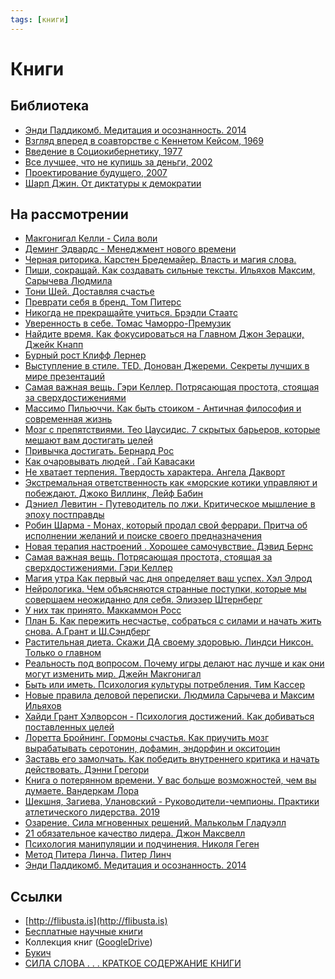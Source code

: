 ```yaml
---
tags: [книги]
---
```

# Книги

## Библиотека

* [Энди Паддикомб. Медитация и осознанность. 2014](%D0%AD%D0%BD%D0%B4%D0%B8%20%D0%9F%D0%B0%D0%B4%D0%B4%D0%B8%D0%BA%D0%BE%D0%BC%D0%B1.%20%D0%9C%D0%B5%D0%B4%D0%B8%D1%82%D0%B0%D1%86%D0%B8%D1%8F%20%D0%B8%20%D0%BE%D1%81%D0%BE%D0%B7%D0%BD%D0%B0%D0%BD%D0%BD%D0%BE%D1%81%D1%82%D1%8C.%202014.md)
* [Взгляд вперед в соавторстве с Кеннетом Кейсом, 1969](%D0%92%D0%B7%D0%B3%D0%BB%D1%8F%D0%B4%20%D0%B2%D0%BF%D0%B5%D1%80%D0%B5%D0%B4%20%D0%B2%20%D1%81%D0%BE%D0%B0%D0%B2%D1%82%D0%BE%D1%80%D1%81%D1%82%D0%B2%D0%B5%20%D1%81%20%D0%9A%D0%B5%D0%BD%D0%BD%D0%B5%D1%82%D0%BE%D0%BC%20%D0%9A%D0%B5%D0%B9%D1%81%D0%BE%D0%BC,%201969.md)
* [Введение в Социокибернетику, 1977](%D0%92%D0%B2%D0%B5%D0%B4%D0%B5%D0%BD%D0%B8%D0%B5%20%D0%B2%20%D0%A1%D0%BE%D1%86%D0%B8%D0%BE%D0%BA%D0%B8%D0%B1%D0%B5%D1%80%D0%BD%D0%B5%D1%82%D0%B8%D0%BA%D1%83,%201977.md)
* [Все лучшее, что не купишь за деньги, 2002](%D0%92%D1%81%D0%B5%20%D0%BB%D1%83%D1%87%D1%88%D0%B5%D0%B5,%20%D1%87%D1%82%D0%BE%20%D0%BD%D0%B5%20%D0%BA%D1%83%D0%BF%D0%B8%D1%88%D1%8C%20%D0%B7%D0%B0%20%D0%B4%D0%B5%D0%BD%D1%8C%D0%B3%D0%B8,%202002.md)
* [Проектирование будущего, 2007](%D0%9F%D1%80%D0%BE%D0%B5%D0%BA%D1%82%D0%B8%D1%80%D0%BE%D0%B2%D0%B0%D0%BD%D0%B8%D0%B5%20%D0%B1%D1%83%D0%B4%D1%83%D1%89%D0%B5%D0%B3%D0%BE,%202007.md)
* [Шарп Джин. От диктатуры к демократии](%D0%A8%D0%B0%D1%80%D0%BF%20%D0%94%D0%B6%D0%B8%D0%BD.%20%D0%9E%D1%82%20%D0%B4%D0%B8%D0%BA%D1%82%D0%B0%D1%82%D1%83%D1%80%D1%8B%20%D0%BA%20%D0%B4%D0%B5%D0%BC%D0%BE%D0%BA%D1%80%D0%B0%D1%82%D0%B8%D0%B8.md)

## На рассмотрении

* [Макгонигал Келли - Сила воли](%D0%9C%D0%B0%D0%BA%D0%B3%D0%BE%D0%BD%D0%B8%D0%B3%D0%B0%D0%BB%20%D0%9A%D0%B5%D0%BB%D0%BB%D0%B8%20-%20%D0%A1%D0%B8%D0%BB%D0%B0%20%D0%B2%D0%BE%D0%BB%D0%B8.md)
* [Деминг Эдвардс - Менеджмент нового времени](%D0%94%D0%B5%D0%BC%D0%B8%D0%BD%D0%B3%20%D0%AD%D0%B4%D0%B2%D0%B0%D1%80%D0%B4%D1%81%20-%20%D0%9C%D0%B5%D0%BD%D0%B5%D0%B4%D0%B6%D0%BC%D0%B5%D0%BD%D1%82%20%D0%BD%D0%BE%D0%B2%D0%BE%D0%B3%D0%BE%20%D0%B2%D1%80%D0%B5%D0%BC%D0%B5%D0%BD%D0%B8.md)
* [Черная риторика. Карстен Бредемайер. Власть и магия слова.](%D0%A7%D0%B5%D1%80%D0%BD%D0%B0%D1%8F%20%D1%80%D0%B8%D1%82%D0%BE%D1%80%D0%B8%D0%BA%D0%B0.%20%D0%9A%D0%B0%D1%80%D1%81%D1%82%D0%B5%D0%BD%20%D0%91%D1%80%D0%B5%D0%B4%D0%B5%D0%BC%D0%B0%D0%B9%D0%B5%D1%80.%20%D0%92%D0%BB%D0%B0%D1%81%D1%82%D1%8C%20%D0%B8%20%D0%BC%D0%B0%D0%B3%D0%B8%D1%8F%20%D1%81%D0%BB%D0%BE%D0%B2%D0%B0..md)
* [Пиши, сокращай. Как создавать сильные тексты. Ильяхов Максим, Сарычева Людмила](%D0%9F%D0%B8%D1%88%D0%B8,%20%D1%81%D0%BE%D0%BA%D1%80%D0%B0%D1%89%D0%B0%D0%B9.%20%D0%9A%D0%B0%D0%BA%20%D1%81%D0%BE%D0%B7%D0%B4%D0%B0%D0%B2%D0%B0%D1%82%D1%8C%20%D1%81%D0%B8%D0%BB%D1%8C%D0%BD%D1%8B%D0%B5%20%D1%82%D0%B5%D0%BA%D1%81%D1%82%D1%8B.%20%D0%98%D0%BB%D1%8C%D1%8F%D1%85%D0%BE%D0%B2%20%D0%9C%D0%B0%D0%BA%D1%81%D0%B8%D0%BC,%20%D0%A1%D0%B0%D1%80%D1%8B%D1%87%D0%B5%D0%B2%D0%B0%20%D0%9B%D1%8E%D0%B4%D0%BC%D0%B8%D0%BB%D0%B0.md)
* [Тони Шей. Доставляя счастье](%D0%A2%D0%BE%D0%BD%D0%B8%20%D0%A8%D0%B5%D0%B9.%20%D0%94%D0%BE%D1%81%D1%82%D0%B0%D0%B2%D0%BB%D1%8F%D1%8F%20%D1%81%D1%87%D0%B0%D1%81%D1%82%D1%8C%D0%B5.md)
* [Преврати себя в бренд. Том Питерс](%D0%9F%D1%80%D0%B5%D0%B2%D1%80%D0%B0%D1%82%D0%B8%20%D1%81%D0%B5%D0%B1%D1%8F%20%D0%B2%20%D0%B1%D1%80%D0%B5%D0%BD%D0%B4.%20%D0%A2%D0%BE%D0%BC%20%D0%9F%D0%B8%D1%82%D0%B5%D1%80%D1%81.md)
* [Никогда не прекращайте учиться. Брэдли Стаатс](%D0%9D%D0%B8%D0%BA%D0%BE%D0%B3%D0%B4%D0%B0%20%D0%BD%D0%B5%20%D0%BF%D1%80%D0%B5%D0%BA%D1%80%D0%B0%D1%89%D0%B0%D0%B9%D1%82%D0%B5%20%D1%83%D1%87%D0%B8%D1%82%D1%8C%D1%81%D1%8F.%20%D0%91%D1%80%D1%8D%D0%B4%D0%BB%D0%B8%20%D0%A1%D1%82%D0%B0%D0%B0%D1%82%D1%81.md)
* [Уверенность в себе. Томас Чаморро-Премузик](%D0%A3%D0%B2%D0%B5%D1%80%D0%B5%D0%BD%D0%BD%D0%BE%D1%81%D1%82%D1%8C%20%D0%B2%20%D1%81%D0%B5%D0%B1%D0%B5.%20%D0%A2%D0%BE%D0%BC%D0%B0%D1%81%20%D0%A7%D0%B0%D0%BC%D0%BE%D1%80%D1%80%D0%BE-%D0%9F%D1%80%D0%B5%D0%BC%D1%83%D0%B7%D0%B8%D0%BA.md)
* [Найдите время. Как фокусироваться на Главном Джон Зерацки, Джейк Кнапп](%D0%9D%D0%B0%D0%B9%D0%B4%D0%B8%D1%82%D0%B5%20%D0%B2%D1%80%D0%B5%D0%BC%D1%8F.%20%D0%9A%D0%B0%D0%BA%20%D1%84%D0%BE%D0%BA%D1%83%D1%81%D0%B8%D1%80%D0%BE%D0%B2%D0%B0%D1%82%D1%8C%D1%81%D1%8F%20%D0%BD%D0%B0%20%D0%93%D0%BB%D0%B0%D0%B2%D0%BD%D0%BE%D0%BC%20%D0%94%D0%B6%D0%BE%D0%BD%20%D0%97%D0%B5%D1%80%D0%B0%D1%86%D0%BA%D0%B8,%20%D0%94%D0%B6%D0%B5%D0%B9%D0%BA%20%D0%9A%D0%BD%D0%B0%D0%BF%D0%BF.md)
* [Бурный рост Клифф Лернер](%D0%91%D1%83%D1%80%D0%BD%D1%8B%D0%B9%20%D1%80%D0%BE%D1%81%D1%82%20%D0%9A%D0%BB%D0%B8%D1%84%D1%84%20%D0%9B%D0%B5%D1%80%D0%BD%D0%B5%D1%80.md)
* [Выступление в стиле. TED. Донован Джереми. Секреты лучших в мире презентаций](%D0%92%D1%8B%D1%81%D1%82%D1%83%D0%BF%D0%BB%D0%B5%D0%BD%D0%B8%D0%B5%20%D0%B2%20%D1%81%D1%82%D0%B8%D0%BB%D0%B5.%20TED.%20%D0%94%D0%BE%D0%BD%D0%BE%D0%B2%D0%B0%D0%BD%20%D0%94%D0%B6%D0%B5%D1%80%D0%B5%D0%BC%D0%B8.%20%D0%A1%D0%B5%D0%BA%D1%80%D0%B5%D1%82%D1%8B%20%D0%BB%D1%83%D1%87%D1%88%D0%B8%D1%85%20%D0%B2%20%D0%BC%D0%B8%D1%80%D0%B5%20%D0%BF%D1%80%D0%B5%D0%B7%D0%B5%D0%BD%D1%82%D0%B0%D1%86%D0%B8%D0%B9.md)
* [Самая важная вещь. Гэри Келлер. Потрясающая простота, стоящая за сверхдостижениями](%D0%A1%D0%B0%D0%BC%D0%B0%D1%8F%20%D0%B2%D0%B0%D0%B6%D0%BD%D0%B0%D1%8F%20%D0%B2%D0%B5%D1%89%D1%8C.%20%D0%93%D1%8D%D1%80%D0%B8%20%D0%9A%D0%B5%D0%BB%D0%BB%D0%B5%D1%80.%20%D0%9F%D0%BE%D1%82%D1%80%D1%8F%D1%81%D0%B0%D1%8E%D1%89%D0%B0%D1%8F%20%D0%BF%D1%80%D0%BE%D1%81%D1%82%D0%BE%D1%82%D0%B0,%20%D1%81%D1%82%D0%BE%D1%8F%D1%89%D0%B0%D1%8F%20%D0%B7%D0%B0%20%D1%81%D0%B2%D0%B5%D1%80%D1%85%D0%B4%D0%BE%D1%81%D1%82%D0%B8%D0%B6%D0%B5%D0%BD%D0%B8%D1%8F%D0%BC%D0%B8.md)
* [Массимо Пильюччи. Как быть стоиком - Античная философия и современная жизнь](%D0%9C%D0%B0%D1%81%D1%81%D0%B8%D0%BC%D0%BE%20%D0%9F%D0%B8%D0%BB%D1%8C%D1%8E%D1%87%D1%87%D0%B8.%20%D0%9A%D0%B0%D0%BA%20%D0%B1%D1%8B%D1%82%D1%8C%20%D1%81%D1%82%D0%BE%D0%B8%D0%BA%D0%BE%D0%BC%20-%20%D0%90%D0%BD%D1%82%D0%B8%D1%87%D0%BD%D0%B0%D1%8F%20%D1%84%D0%B8%D0%BB%D0%BE%D1%81%D0%BE%D1%84%D0%B8%D1%8F%20%D0%B8%20%D1%81%D0%BE%D0%B2%D1%80%D0%B5%D0%BC%D0%B5%D0%BD%D0%BD%D0%B0%D1%8F%20%D0%B6%D0%B8%D0%B7%D0%BD%D1%8C.md)
* [Мозг с препятствиями. Тео Цаусидис. 7 скрытых барьеров, которые мешают вам достигать целей](%D0%9C%D0%BE%D0%B7%D0%B3%20%D1%81%20%D0%BF%D1%80%D0%B5%D0%BF%D1%8F%D1%82%D1%81%D1%82%D0%B2%D0%B8%D1%8F%D0%BC%D0%B8.%20%D0%A2%D0%B5%D0%BE%20%D0%A6%D0%B0%D1%83%D1%81%D0%B8%D0%B4%D0%B8%D1%81.%207%20%D1%81%D0%BA%D1%80%D1%8B%D1%82%D1%8B%D1%85%20%D0%B1%D0%B0%D1%80%D1%8C%D0%B5%D1%80%D0%BE%D0%B2,%20%D0%BA%D0%BE%D1%82%D0%BE%D1%80%D1%8B%D0%B5%20%D0%BC%D0%B5%D1%88%D0%B0%D1%8E%D1%82%20%D0%B2%D0%B0%D0%BC%20%D0%B4%D0%BE%D1%81%D1%82%D0%B8%D0%B3%D0%B0%D1%82%D1%8C%20%D1%86%D0%B5%D0%BB%D0%B5%D0%B9.md)
* [Привычка достигать. Бернард Рос](%D0%9F%D1%80%D0%B8%D0%B2%D1%8B%D1%87%D0%BA%D0%B0%20%D0%B4%D0%BE%D1%81%D1%82%D0%B8%D0%B3%D0%B0%D1%82%D1%8C.%20%D0%91%D0%B5%D1%80%D0%BD%D0%B0%D1%80%D0%B4%20%D0%A0%D0%BE%D1%81.md)
* [Как очаровывать людей . Гай Кавасаки](%D0%9A%D0%B0%D0%BA%20%D0%BE%D1%87%D0%B0%D1%80%D0%BE%D0%B2%D1%8B%D0%B2%D0%B0%D1%82%D1%8C%20%D0%BB%D1%8E%D0%B4%D0%B5%D0%B9%20.%20%D0%93%D0%B0%D0%B9%20%D0%9A%D0%B0%D0%B2%D0%B0%D1%81%D0%B0%D0%BA%D0%B8.md)
* [Не хватает терпения. Твердость характера. Ангела Дакворт](%D0%9D%D0%B5%20%D1%85%D0%B2%D0%B0%D1%82%D0%B0%D0%B5%D1%82%20%D1%82%D0%B5%D1%80%D0%BF%D0%B5%D0%BD%D0%B8%D1%8F.%20%D0%A2%D0%B2%D0%B5%D1%80%D0%B4%D0%BE%D1%81%D1%82%D1%8C%20%D1%85%D0%B0%D1%80%D0%B0%D0%BA%D1%82%D0%B5%D1%80%D0%B0.%20%D0%90%D0%BD%D0%B3%D0%B5%D0%BB%D0%B0%20%D0%94%D0%B0%D0%BA%D0%B2%D0%BE%D1%80%D1%82.md)
* [Экстремальная ответственность как «морские котики управляют и побеждают. Джоко Виллинк, Лейф Бабин](%D0%AD%D0%BA%D1%81%D1%82%D1%80%D0%B5%D0%BC%D0%B0%D0%BB%D1%8C%D0%BD%D0%B0%D1%8F%20%D0%BE%D1%82%D0%B2%D0%B5%D1%82%D1%81%D1%82%D0%B2%D0%B5%D0%BD%D0%BD%D0%BE%D1%81%D1%82%D1%8C%20%D0%BA%D0%B0%D0%BA%20%C2%AB%D0%BC%D0%BE%D1%80%D1%81%D0%BA%D0%B8%D0%B5%20%D0%BA%D0%BE%D1%82%D0%B8%D0%BA%D0%B8%20%D1%83%D0%BF%D1%80%D0%B0%D0%B2%D0%BB%D1%8F%D1%8E%D1%82%20%D0%B8%20%D0%BF%D0%BE%D0%B1%D0%B5%D0%B6%D0%B4%D0%B0%D1%8E%D1%82.%20%D0%94%D0%B6%D0%BE%D0%BA%D0%BE%20%D0%92%D0%B8%D0%BB%D0%BB%D0%B8%D0%BD%D0%BA,%20%D0%9B%D0%B5%D0%B9%D1%84%20%D0%91%D0%B0%D0%B1%D0%B8%D0%BD.md)
* [Дэниел Левитин - Путеводитель по лжи. Критическое мышление в эпоху постправды](%D0%94%D1%8D%D0%BD%D0%B8%D0%B5%D0%BB%20%D0%9B%D0%B5%D0%B2%D0%B8%D1%82%D0%B8%D0%BD%20-%20%D0%9F%D1%83%D1%82%D0%B5%D0%B2%D0%BE%D0%B4%D0%B8%D1%82%D0%B5%D0%BB%D1%8C%20%D0%BF%D0%BE%20%D0%BB%D0%B6%D0%B8.%20%D0%9A%D1%80%D0%B8%D1%82%D0%B8%D1%87%D0%B5%D1%81%D0%BA%D0%BE%D0%B5%20%D0%BC%D1%8B%D1%88%D0%BB%D0%B5%D0%BD%D0%B8%D0%B5%20%D0%B2%20%D1%8D%D0%BF%D0%BE%D1%85%D1%83%20%D0%BF%D0%BE%D1%81%D1%82%D0%BF%D1%80%D0%B0%D0%B2%D0%B4%D1%8B.md)
* [Робин Шарма - Монах, который продал свой феррари. Притча об исполнении желаний и поиске своего предназначения](%D0%A0%D0%BE%D0%B1%D0%B8%D0%BD%20%D0%A8%D0%B0%D1%80%D0%BC%D0%B0%20-%20%D0%9C%D0%BE%D0%BD%D0%B0%D1%85,%20%D0%BA%D0%BE%D1%82%D0%BE%D1%80%D1%8B%D0%B9%20%D0%BF%D1%80%D0%BE%D0%B4%D0%B0%D0%BB%20%D1%81%D0%B2%D0%BE%D0%B9%20%D1%84%D0%B5%D1%80%D1%80%D0%B0%D1%80%D0%B8.%20%D0%9F%D1%80%D0%B8%D1%82%D1%87%D0%B0%20%D0%BE%D0%B1%20%D0%B8%D1%81%D0%BF%D0%BE%D0%BB%D0%BD%D0%B5%D0%BD%D0%B8%D0%B8%20%D0%B6%D0%B5%D0%BB%D0%B0%D0%BD%D0%B8%D0%B9%20%D0%B8%20%D0%BF%D0%BE%D0%B8%D1%81%D0%BA%D0%B5%20%D1%81%D0%B2%D0%BE%D0%B5%D0%B3%D0%BE%20%D0%BF%D1%80%D0%B5%D0%B4%D0%BD%D0%B0%D0%B7%D0%BD%D0%B0%D1%87%D0%B5%D0%BD%D0%B8%D1%8F.md)
* [Новая терапия настроений . Хорошее самочувствие. Дэвид Бернс](%D0%9D%D0%BE%D0%B2%D0%B0%D1%8F%20%D1%82%D0%B5%D1%80%D0%B0%D0%BF%D0%B8%D1%8F%20%D0%BD%D0%B0%D1%81%D1%82%D1%80%D0%BE%D0%B5%D0%BD%D0%B8%D0%B9%20.%20%D0%A5%D0%BE%D1%80%D0%BE%D1%88%D0%B5%D0%B5%20%D1%81%D0%B0%D0%BC%D0%BE%D1%87%D1%83%D0%B2%D1%81%D1%82%D0%B2%D0%B8%D0%B5.%20%D0%94%D1%8D%D0%B2%D0%B8%D0%B4%20%D0%91%D0%B5%D1%80%D0%BD%D1%81.md)
* [Самая важная вещь. Потрясающая простота, стоящая за сверхдостижениями. Гэри Келлер](%D0%A1%D0%B0%D0%BC%D0%B0%D1%8F%20%D0%B2%D0%B0%D0%B6%D0%BD%D0%B0%D1%8F%20%D0%B2%D0%B5%D1%89%D1%8C.%20%D0%9F%D0%BE%D1%82%D1%80%D1%8F%D1%81%D0%B0%D1%8E%D1%89%D0%B0%D1%8F%20%D0%BF%D1%80%D0%BE%D1%81%D1%82%D0%BE%D1%82%D0%B0,%20%D1%81%D1%82%D0%BE%D1%8F%D1%89%D0%B0%D1%8F%20%D0%B7%D0%B0%20%D1%81%D0%B2%D0%B5%D1%80%D1%85%D0%B4%D0%BE%D1%81%D1%82%D0%B8%D0%B6%D0%B5%D0%BD%D0%B8%D1%8F%D0%BC%D0%B8.%20%D0%93%D1%8D%D1%80%D0%B8%20%D0%9A%D0%B5%D0%BB%D0%BB%D0%B5%D1%80.md)
* [Магия утра Как первый час дня определяет ваш успех. Хэл Элрод](%D0%9C%D0%B0%D0%B3%D0%B8%D1%8F%20%D1%83%D1%82%D1%80%D0%B0%20%D0%9A%D0%B0%D0%BA%20%D0%BF%D0%B5%D1%80%D0%B2%D1%8B%D0%B9%20%D1%87%D0%B0%D1%81%20%D0%B4%D0%BD%D1%8F%20%D0%BE%D0%BF%D1%80%D0%B5%D0%B4%D0%B5%D0%BB%D1%8F%D0%B5%D1%82%20%D0%B2%D0%B0%D1%88%20%D1%83%D1%81%D0%BF%D0%B5%D1%85.%20%D0%A5%D1%8D%D0%BB%20%D0%AD%D0%BB%D1%80%D0%BE%D0%B4.md)
* [Нейрологика. Чем объясняются странные поступки, которые мы совершаем неожиданно для себя.  Элиэзер Штернберг](%D0%9D%D0%B5%D0%B9%D1%80%D0%BE%D0%BB%D0%BE%D0%B3%D0%B8%D0%BA%D0%B0.%20%D0%A7%D0%B5%D0%BC%20%D0%BE%D0%B1%D1%8A%D1%8F%D1%81%D0%BD%D1%8F%D1%8E%D1%82%D1%81%D1%8F%20%D1%81%D1%82%D1%80%D0%B0%D0%BD%D0%BD%D1%8B%D0%B5%20%D0%BF%D0%BE%D1%81%D1%82%D1%83%D0%BF%D0%BA%D0%B8,%20%D0%BA%D0%BE%D1%82%D0%BE%D1%80%D1%8B%D0%B5%20%D0%BC%D1%8B%20%D1%81%D0%BE%D0%B2%D0%B5%D1%80%D1%88%D0%B0%D0%B5%D0%BC%20%D0%BD%D0%B5%D0%BE%D0%B6%D0%B8%D0%B4%D0%B0%D0%BD%D0%BD%D0%BE%20%D0%B4%D0%BB%D1%8F%20%D1%81%D0%B5%D0%B1%D1%8F.%20%20%D0%AD%D0%BB%D0%B8%D1%8D%D0%B7%D0%B5%D1%80%20%D0%A8%D1%82%D0%B5%D1%80%D0%BD%D0%B1%D0%B5%D1%80%D0%B3.md)
* [У них так принято. Маккаммон Росс](%D0%A3%20%D0%BD%D0%B8%D1%85%20%D1%82%D0%B0%D0%BA%20%D0%BF%D1%80%D0%B8%D0%BD%D1%8F%D1%82%D0%BE.%20%D0%9C%D0%B0%D0%BA%D0%BA%D0%B0%D0%BC%D0%BC%D0%BE%D0%BD%20%D0%A0%D0%BE%D1%81%D1%81.md)
* [План Б. Как пережить несчастье, собраться с силами и начать жить снова. А.Грант и Ш.Сэндберг](%D0%9F%D0%BB%D0%B0%D0%BD%20%D0%91.%20%D0%9A%D0%B0%D0%BA%20%D0%BF%D0%B5%D1%80%D0%B5%D0%B6%D0%B8%D1%82%D1%8C%20%D0%BD%D0%B5%D1%81%D1%87%D0%B0%D1%81%D1%82%D1%8C%D0%B5,%20%D1%81%D0%BE%D0%B1%D1%80%D0%B0%D1%82%D1%8C%D1%81%D1%8F%20%D1%81%20%D1%81%D0%B8%D0%BB%D0%B0%D0%BC%D0%B8%20%D0%B8%20%D0%BD%D0%B0%D1%87%D0%B0%D1%82%D1%8C%20%D0%B6%D0%B8%D1%82%D1%8C%20%D1%81%D0%BD%D0%BE%D0%B2%D0%B0.%20%D0%90.%D0%93%D1%80%D0%B0%D0%BD%D1%82%20%D0%B8%20%D0%A8.%D0%A1%D1%8D%D0%BD%D0%B4%D0%B1%D0%B5%D1%80%D0%B3.md)
* [Растительная диета. Скажи ДА своему здоровью. Линдси Никсон. Только о главном](%D0%A0%D0%B0%D1%81%D1%82%D0%B8%D1%82%D0%B5%D0%BB%D1%8C%D0%BD%D0%B0%D1%8F%20%D0%B4%D0%B8%D0%B5%D1%82%D0%B0.%20%D0%A1%D0%BA%D0%B0%D0%B6%D0%B8%20%D0%94%D0%90%20%D1%81%D0%B2%D0%BE%D0%B5%D0%BC%D1%83%20%D0%B7%D0%B4%D0%BE%D1%80%D0%BE%D0%B2%D1%8C%D1%8E.%20%D0%9B%D0%B8%D0%BD%D0%B4%D1%81%D0%B8%20%D0%9D%D0%B8%D0%BA%D1%81%D0%BE%D0%BD.%20%D0%A2%D0%BE%D0%BB%D1%8C%D0%BA%D0%BE%20%D0%BE%20%D0%B3%D0%BB%D0%B0%D0%B2%D0%BD%D0%BE%D0%BC.md)
* [Реальность под вопросом. Почему игры делают нас лучше и как они могут изменить мир. Джейн Макгонигал](%D0%A0%D0%B5%D0%B0%D0%BB%D1%8C%D0%BD%D0%BE%D1%81%D1%82%D1%8C%20%D0%BF%D0%BE%D0%B4%20%D0%B2%D0%BE%D0%BF%D1%80%D0%BE%D1%81%D0%BE%D0%BC.%20%D0%9F%D0%BE%D1%87%D0%B5%D0%BC%D1%83%20%D0%B8%D0%B3%D1%80%D1%8B%20%D0%B4%D0%B5%D0%BB%D0%B0%D1%8E%D1%82%20%D0%BD%D0%B0%D1%81%20%D0%BB%D1%83%D1%87%D1%88%D0%B5%20%D0%B8%20%D0%BA%D0%B0%D0%BA%20%D0%BE%D0%BD%D0%B8%20%D0%BC%D0%BE%D0%B3%D1%83%D1%82%20%D0%B8%D0%B7%D0%BC%D0%B5%D0%BD%D0%B8%D1%82%D1%8C%20%D0%BC%D0%B8%D1%80.%20%D0%94%D0%B6%D0%B5%D0%B9%D0%BD%20%D0%9C%D0%B0%D0%BA%D0%B3%D0%BE%D0%BD%D0%B8%D0%B3%D0%B0%D0%BB.md)
* [Быть или иметь. Психология культуры потребления. Тим Кассер](%D0%91%D1%8B%D1%82%D1%8C%20%D0%B8%D0%BB%D0%B8%20%D0%B8%D0%BC%D0%B5%D1%82%D1%8C.%20%D0%9F%D1%81%D0%B8%D1%85%D0%BE%D0%BB%D0%BE%D0%B3%D0%B8%D1%8F%20%D0%BA%D1%83%D0%BB%D1%8C%D1%82%D1%83%D1%80%D1%8B%20%D0%BF%D0%BE%D1%82%D1%80%D0%B5%D0%B1%D0%BB%D0%B5%D0%BD%D0%B8%D1%8F.%20%D0%A2%D0%B8%D0%BC%20%D0%9A%D0%B0%D1%81%D1%81%D0%B5%D1%80.md)
* [Новые правила деловой переписки. Людмила Сарычева и Максим Ильяхов](%D0%9D%D0%BE%D0%B2%D1%8B%D0%B5%20%D0%BF%D1%80%D0%B0%D0%B2%D0%B8%D0%BB%D0%B0%20%D0%B4%D0%B5%D0%BB%D0%BE%D0%B2%D0%BE%D0%B9%20%D0%BF%D0%B5%D1%80%D0%B5%D0%BF%D0%B8%D1%81%D0%BA%D0%B8.%20%D0%9B%D1%8E%D0%B4%D0%BC%D0%B8%D0%BB%D0%B0%20%D0%A1%D0%B0%D1%80%D1%8B%D1%87%D0%B5%D0%B2%D0%B0%20%D0%B8%20%D0%9C%D0%B0%D0%BA%D1%81%D0%B8%D0%BC%20%D0%98%D0%BB%D1%8C%D1%8F%D1%85%D0%BE%D0%B2.md)
* [Хайди Грант Хэлворсон - Психология достижений. Как добиваться поставленных целей](%D0%A5%D0%B0%D0%B9%D0%B4%D0%B8%20%D0%93%D1%80%D0%B0%D0%BD%D1%82%20%D0%A5%D1%8D%D0%BB%D0%B2%D0%BE%D1%80%D1%81%D0%BE%D0%BD%20-%20%D0%9F%D1%81%D0%B8%D1%85%D0%BE%D0%BB%D0%BE%D0%B3%D0%B8%D1%8F%20%D0%B4%D0%BE%D1%81%D1%82%D0%B8%D0%B6%D0%B5%D0%BD%D0%B8%D0%B9.%20%D0%9A%D0%B0%D0%BA%20%D0%B4%D0%BE%D0%B1%D0%B8%D0%B2%D0%B0%D1%82%D1%8C%D1%81%D1%8F%20%D0%BF%D0%BE%D1%81%D1%82%D0%B0%D0%B2%D0%BB%D0%B5%D0%BD%D0%BD%D1%8B%D1%85%20%D1%86%D0%B5%D0%BB%D0%B5%D0%B9.md)
* [Лоретта Бройнинг. Гормоны счастья. Как приучить мозг вырабатывать серотонин, дофамин, эндорфин и окситоцин](%D0%9B%D0%BE%D1%80%D0%B5%D1%82%D1%82%D0%B0%20%D0%91%D1%80%D0%BE%D0%B9%D0%BD%D0%B8%D0%BD%D0%B3.%20%D0%93%D0%BE%D1%80%D0%BC%D0%BE%D0%BD%D1%8B%20%D1%81%D1%87%D0%B0%D1%81%D1%82%D1%8C%D1%8F.%20%D0%9A%D0%B0%D0%BA%20%D0%BF%D1%80%D0%B8%D1%83%D1%87%D0%B8%D1%82%D1%8C%20%D0%BC%D0%BE%D0%B7%D0%B3%20%D0%B2%D1%8B%D1%80%D0%B0%D0%B1%D0%B0%D1%82%D1%8B%D0%B2%D0%B0%D1%82%D1%8C%20%D1%81%D0%B5%D1%80%D0%BE%D1%82%D0%BE%D0%BD%D0%B8%D0%BD,%20%D0%B4%D0%BE%D1%84%D0%B0%D0%BC%D0%B8%D0%BD,%20%D1%8D%D0%BD%D0%B4%D0%BE%D1%80%D1%84%D0%B8%D0%BD%20%D0%B8%20%D0%BE%D0%BA%D1%81%D0%B8%D1%82%D0%BE%D1%86%D0%B8%D0%BD.md)
* [Заставь его замолчать. Как победить внутреннего критика и начать действовать. Дэнни Грегори](%D0%97%D0%B0%D1%81%D1%82%D0%B0%D0%B2%D1%8C%20%D0%B5%D0%B3%D0%BE%20%D0%B7%D0%B0%D0%BC%D0%BE%D0%BB%D1%87%D0%B0%D1%82%D1%8C.%20%D0%9A%D0%B0%D0%BA%20%D0%BF%D0%BE%D0%B1%D0%B5%D0%B4%D0%B8%D1%82%D1%8C%20%D0%B2%D0%BD%D1%83%D1%82%D1%80%D0%B5%D0%BD%D0%BD%D0%B5%D0%B3%D0%BE%20%D0%BA%D1%80%D0%B8%D1%82%D0%B8%D0%BA%D0%B0%20%D0%B8%20%D0%BD%D0%B0%D1%87%D0%B0%D1%82%D1%8C%20%D0%B4%D0%B5%D0%B9%D1%81%D1%82%D0%B2%D0%BE%D0%B2%D0%B0%D1%82%D1%8C.%20%D0%94%D1%8D%D0%BD%D0%BD%D0%B8%20%D0%93%D1%80%D0%B5%D0%B3%D0%BE%D1%80%D0%B8.md)
* [Книга о потерянном времени. У вас больше возможностей, чем вы думаете. Вандеркам Лора](%D0%9A%D0%BD%D0%B8%D0%B3%D0%B0%20%D0%BE%20%D0%BF%D0%BE%D1%82%D0%B5%D1%80%D1%8F%D0%BD%D0%BD%D0%BE%D0%BC%20%D0%B2%D1%80%D0%B5%D0%BC%D0%B5%D0%BD%D0%B8.%20%D0%A3%20%D0%B2%D0%B0%D1%81%20%D0%B1%D0%BE%D0%BB%D1%8C%D1%88%D0%B5%20%D0%B2%D0%BE%D0%B7%D0%BC%D0%BE%D0%B6%D0%BD%D0%BE%D1%81%D1%82%D0%B5%D0%B9,%20%D1%87%D0%B5%D0%BC%20%D0%B2%D1%8B%20%D0%B4%D1%83%D0%BC%D0%B0%D0%B5%D1%82%D0%B5.%20%D0%92%D0%B0%D0%BD%D0%B4%D0%B5%D1%80%D0%BA%D0%B0%D0%BC%20%D0%9B%D0%BE%D1%80%D0%B0.md)
* [Шекшня, Загиева, Улановский - Руководители-чемпионы. Практики атлетического лидерства. 2019](%D0%A8%D0%B5%D0%BA%D1%88%D0%BD%D1%8F,%20%D0%97%D0%B0%D0%B3%D0%B8%D0%B5%D0%B2%D0%B0,%20%D0%A3%D0%BB%D0%B0%D0%BD%D0%BE%D0%B2%D1%81%D0%BA%D0%B8%D0%B9%20-%20%D0%A0%D1%83%D0%BA%D0%BE%D0%B2%D0%BE%D0%B4%D0%B8%D1%82%D0%B5%D0%BB%D0%B8-%D1%87%D0%B5%D0%BC%D0%BF%D0%B8%D0%BE%D0%BD%D1%8B.%20%D0%9F%D1%80%D0%B0%D0%BA%D1%82%D0%B8%D0%BA%D0%B8%20%D0%B0%D1%82%D0%BB%D0%B5%D1%82%D0%B8%D1%87%D0%B5%D1%81%D0%BA%D0%BE%D0%B3%D0%BE%20%D0%BB%D0%B8%D0%B4%D0%B5%D1%80%D1%81%D1%82%D0%B2%D0%B0.%202019.md)
* [Озарение. Сила мгновенных решений. Малькольм Гладуэлл](%D0%9E%D0%B7%D0%B0%D1%80%D0%B5%D0%BD%D0%B8%D0%B5.%20%D0%A1%D0%B8%D0%BB%D0%B0%20%D0%BC%D0%B3%D0%BD%D0%BE%D0%B2%D0%B5%D0%BD%D0%BD%D1%8B%D1%85%20%D1%80%D0%B5%D1%88%D0%B5%D0%BD%D0%B8%D0%B9.%20%D0%9C%D0%B0%D0%BB%D1%8C%D0%BA%D0%BE%D0%BB%D1%8C%D0%BC%20%D0%93%D0%BB%D0%B0%D0%B4%D1%83%D1%8D%D0%BB%D0%BB.md)
* [21 обязательное качество лидера. Джон Максвелл](21%20%D0%BE%D0%B1%D1%8F%D0%B7%D0%B0%D1%82%D0%B5%D0%BB%D1%8C%D0%BD%D0%BE%D0%B5%20%D0%BA%D0%B0%D1%87%D0%B5%D1%81%D1%82%D0%B2%D0%BE%20%D0%BB%D0%B8%D0%B4%D0%B5%D1%80%D0%B0.%20%D0%94%D0%B6%D0%BE%D0%BD%20%D0%9C%D0%B0%D0%BA%D1%81%D0%B2%D0%B5%D0%BB%D0%BB.md)
* [Психология манипуляции и подчинения. Николя Геген](%D0%9F%D1%81%D0%B8%D1%85%D0%BE%D0%BB%D0%BE%D0%B3%D0%B8%D1%8F%20%D0%BC%D0%B0%D0%BD%D0%B8%D0%BF%D1%83%D0%BB%D1%8F%D1%86%D0%B8%D0%B8%20%D0%B8%20%D0%BF%D0%BE%D0%B4%D1%87%D0%B8%D0%BD%D0%B5%D0%BD%D0%B8%D1%8F.%20%D0%9D%D0%B8%D0%BA%D0%BE%D0%BB%D1%8F%20%D0%93%D0%B5%D0%B3%D0%B5%D0%BD.md)
* [Метод Питера Линча. Питер Линч](%D0%9C%D0%B5%D1%82%D0%BE%D0%B4%20%D0%9F%D0%B8%D1%82%D0%B5%D1%80%D0%B0%20%D0%9B%D0%B8%D0%BD%D1%87%D0%B0.%20%D0%9F%D0%B8%D1%82%D0%B5%D1%80%20%D0%9B%D0%B8%D0%BD%D1%87.md)
* [Энди Паддикомб. Медитация и осознанность. 2014](%D0%AD%D0%BD%D0%B4%D0%B8%20%D0%9F%D0%B0%D0%B4%D0%B4%D0%B8%D0%BA%D0%BE%D0%BC%D0%B1.%20%D0%9C%D0%B5%D0%B4%D0%B8%D1%82%D0%B0%D1%86%D0%B8%D1%8F%20%D0%B8%20%D0%BE%D1%81%D0%BE%D0%B7%D0%BD%D0%B0%D0%BD%D0%BD%D0%BE%D1%81%D1%82%D1%8C.%202014.md)

## Ссылки

* [http://flibusta.is](http://flibusta.is)
* [Бесплатные научные книги](%D0%91%D0%B5%D1%81%D0%BF%D0%BB%D0%B0%D1%82%D0%BD%D1%8B%D0%B5%20%D0%BD%D0%B0%D1%83%D1%87%D0%BD%D1%8B%D0%B5%20%D0%BA%D0%BD%D0%B8%D0%B3%D0%B8.md)
* Коллекция книг ([GoogleDrive](https://drive.google.com/drive/folders/1izQjjlTYXF4Qrb6usqSZyQdh9QQlhNlU?usp=sharing))
* [Букич](https://www.youtube.com/channel/UC6qLdNM2UnroC5glk74U8zQ)
* [СИЛА СЛОВА . . . КРАТКОЕ СОДЕРЖАНИЕ КНИГИ](https://www.youtube.com/channel/UCdnE_FKQoQ4PzLePei67mYA)
